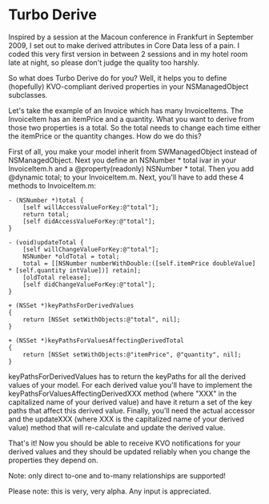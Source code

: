 Turbo Derive
===

Inspired by a session at the Macoun conference in Frankfurt in September 2009, I set out to make derived attributes in Core Data less of a pain.
I coded this very first version in between 2 sessions and in my hotel room late at night, so please don't judge the quality too harshly. 

So what does Turbo Derive do for you? Well, it helps you to define (hopefully) KVO-compliant derived properties in your NSManagedObject subclasses.

Let's take the example of an Invoice which has many InvoiceItems. The InvoiceItem has an itemPrice and a quantity. What you want to derive from those two properties is a total. So the total needs to change each time either the itemPrice or the quantity changes. How do we do this?

First of all, you make your model inherit from SWManagedObject instead of NSManagedObject. Next you define an NSNumber * total ivar in your InvoiceItem.h and a @property(readonly) NSNumber * total. Then you add @dynamic total; to your InvoiceItem.m.
Next, you'll have to add these 4 methods to InvoiceItem.m:

    - (NSNumber *)total {
    	[self willAccessValueForKey:@"total"];
    	return total;
    	[self didAccessValueForKey:@"total"];
    }

    - (void)updateTotal {
    	[self willChangeValueForKey:@"total"];
    	NSNumber *oldTotal = total;
    	total = [[NSNumber numberWithDouble:([self.itemPrice doubleValue] * [self.quantity intValue])] retain];
    	[oldTotal release];
    	[self didChangeValueForKey:@"total"];
    }

    + (NSSet *)keyPathsForDerivedValues
    {
    	return [NSSet setWithObjects:@"total", nil];
    }

    + (NSSet *)keyPathsForValuesAffectingDerivedTotal
    {
    	return [NSSet setWithObjects:@"itemPrice", @"quantity", nil];
    }
    
keyPathsForDerivedValues has to return the keyPaths for all the derived values of your model. For each derived value you'll have to implement the keyPathsForValuesAffectingDerivedXXX method (where "XXX" in the capitalized name of your derived value) and have it return a set of the key paths that affect this derived value. Finally, you'll need the actual accessor and the updateXXX (where XXX is the capitalized name of your derived value) method that will re-calculate and update the derived value.

That's it! Now you should be able to receive KVO notifications for your derived values and they should be updated reliably when you change the properties they depend on.

Note: only direct to-one and to-many relationships are supported!

Please note: this is very, very alpha. Any input is appreciated.